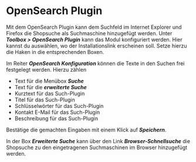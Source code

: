 # OpenSearch Plugin

Mit dem OpenSearch Plugin kann dem Suchfeld im Internet Explorer und Firefox die Shopsuche als Suchmaschine hinzugefügt werden. Unter _**Toolbox \> OpenSearch Plugin**_ kann das Modul konfiguriert werden. Hier kannst du auswählen, wo der Installationslink erscheinen soll. Setze hierzu die Haken in die entsprechenden Boxen.

Im Reiter _**OpenSearch Konfiguration**_ können die Texte in den Suchen frei festgelegt werden. Hierzu zählen

-   Text für die Menübox _**Suche**_
-   Text für die _**erweiterte Suche**_
-   Kurztext für das Such-Plugin
-   Titel für das Such-Plugin
-   Schlüsselwörter für das Such-Plugin
-   Kontakt E-Mail für das Such-Plugin
-   Beschreibung für das Such-Plugin

Bestätige die gemachten Eingaben mit einem Klick auf _**Speichern**_.

In der Box _**Erweiterte Suche**_ kann über den Link _**Browser-Schnellsuche**_ die Shopsuche zu den eingetragenen Suchmaschinen im Browser hinzugefügt werden.

